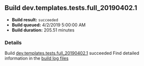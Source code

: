 ## Build dev.templates.tests.full_20190402.1
- **Build result:** `succeeded`
- **Build queued:** 4/2/2019 5:00:00 AM
- **Build duration:** 205.51 minutes
### Details
Build [dev.templates.tests.full_20190402.1](https://winappstudio.visualstudio.com/web/build.aspx?pcguid=a4ef43be-68ce-4195-a619-079b4d9834c2&builduri=vstfs%3a%2f%2f%2fBuild%2fBuild%2f27452) succeeded
Find detailed information in the [build log files](https://uwpctdiags.blob.core.windows.net/buildlogs/dev.templates.tests.full_20190402.1_logs.zip)
